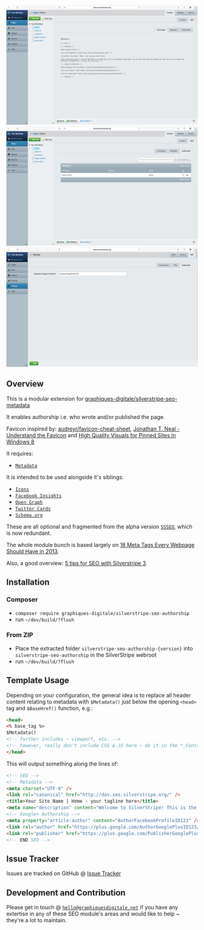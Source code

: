 ![Screenshot](screenshot-1.png)
![Screenshot](screenshot-2.png)
![Screenshot](screenshot-3.png)

## Overview ##

This is a modular extension for [graphiques-digitale/silverstripe-seo-metadata](https://github.com/Graphiques-Digitale/silverstripe-seo-metadata)

It enables authorship i.e. who wrote and/or published the page.

Favicon inspired by: [audreyr/favicon-cheat-sheet][4], [Jonathan T. Neal - Understand the Favicon][5] and [High Quality Visuals for Pinned Sites in Windows 8][6]

It requires:
* [`Metadata`](https://github.com/Graphiques-Digitale/silverstripe-seo-metadata)

It is intended to be used alongside it's siblings:
* [`Icons`](https://github.com/Graphiques-Digitale/silverstripe-seo-icons)
* [`Facebook Insights`](https://github.com/Graphiques-Digitale/silverstripe-seo-facebook-insights)
* [`Open Graph`](https://github.com/Graphiques-Digitale/silverstripe-seo-open-graph)
* [`Twitter Cards`](https://github.com/Graphiques-Digitale/silverstripe-seo-twitter-cards)
* [`Schema.org`](https://github.com/Graphiques-Digitale/silverstripe-seo-schema-dot-org)

These are all optional and fragmented from the alpha version [`SSSEO`](https://github.com/Graphiques-Digitale/SSSEO), which is now redundant.

The whole module bunch is based largely on [18 Meta Tags Every Webpage Should Have in 2013][1].

Also, a good overview: [5 tips for SEO with Silverstripe 3][2].

## Installation ##

### Composer ###

* `composer require graphiques-digitale/silverstripe-seo-authorship`
* run `~/dev/build/?flush`

### From ZIP ###

* Place the extracted folder `silverstripe-seo-authorship-{version}` into `silverstripe-seo-authorship` in the SilverStripe webroot
* run `~/dev/build/?flush`

## Template Usage ##

Depending on your configuration, the general idea is to replace all header content relating to metadata with `$Metadata()` just below the opening `<head>` tag and `$BaseHref()` function, e.g.:

```html
<head>
<% base_tag %>
$Metadata()
<!-- further includes ~ viewport, etc. -->
<!-- however, really don't include CSS & JS here ~ do it in the *_Controller of this class -->
</head>
```

This will output something along the lines of:

```html
<!-- SEO -->
<!-- Metadata -->
<meta charset="UTF-8" />
<link rel="canonical" href="http://dev.seo.silverstripe.org/" />
<title>Your Site Name | Home - your tagline here</title>
<meta name="description" content="Welcome to SilverStripe! This is the default home page. You can edit this page by opening the CMS. You can now access the developer documentation, or begin the tutorials." />
<!-- Google+ Authorship -->
<meta property="article:author" content="AuthorFacebookProfileID123" />
<link rel="author" href="https://plus.google.com/AuthorGooglePlusID123/" />
<link rel="publisher" href="https://plus.google.com/PublisherGooglePlusID123/" />
<!-- END SEO -->
```

## Issue Tracker ##

Issues are tracked on GitHub @ [Issue Tracker](https://github.com/Graphiques-Digitale/silverstripe-seo-authorship/issues)

## Development and Contribution ##

Please get in touch @ [`hello@graphiquesdigitale.net`](mailto:hello@graphiquesdigitale.net) if you have any extertise in any of these SEO module's areas and would like to help ~ they're a lot to maintain.



[1]: https://www.iacquire.com/blog/18-meta-tags-every-webpage-should-have-in-2013
[2]: http://www.silverstripe.org/blog/5-tips-for-seo-with-silverstripe-3-/
[3]: http://moz.com/learn/seo/title-tag
[4]: https://github.com/audreyr/favicon-cheat-sheet
[5]: http://www.jonathantneal.com/blog/understand-the-favicon/
[6]: http://blogs.msdn.com/b/ie/archive/2012/06/08/high-quality-visuals-for-pinned-sites-in-windows-8.aspx
[7]: https://developers.facebook.com/docs/platforminsights/domains
[8]: http://ogp.me
[9]: https://dev.twitter.com/cards/overview
[10]: https://developers.google.com/+/web/snippet/
[11]: https://mathiasbynens.be/notes/touch-icons